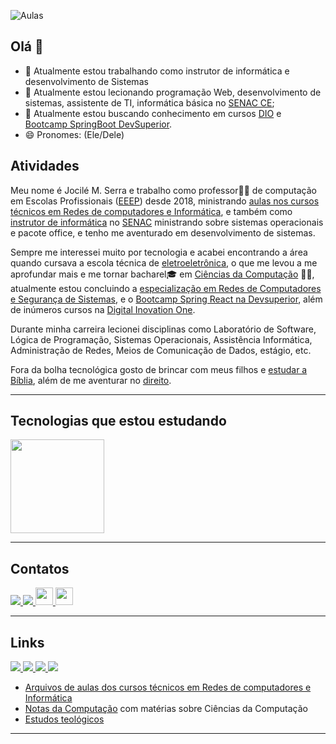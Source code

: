 ![Aulas](https://jocile.com/assets/img/aula.jpeg)

## Olá 👋

- 🔭 Atualmente estou trabalhando como instrutor de informática e desenvolvimento de Sistemas
- 🌱 Atualmente estou lecionando programação Web, desenvolvimento de sistemas, assistente de TI, informática básica no [SENAC CE](https://www.ce.senac.br/);
- 🤔 Atualmente estou buscando conhecimento em cursos [DIO](https://www.dio.me/) e [Bootcamp SpringBoot DevSuperior](https://github.com/jocile/catalog).
- 😄 Pronomes: (Ele/Dele)

## Atividades

Meu nome é Jocilé M. Serra e trabalho como professor👨‍🏫 de computação em Escolas Profissionais ([EEEP](https://www.ceara.gov.br/2018/03/16/ceara-comemora-10-anos-das-escolas-estaduais-de-educacao-profissional/)) desde 2018, ministrando [aulas nos cursos técnicos em Redes de computadores e Informática](https://aulas.jocile.com/), e também como [instrutor de informática](https://senac.jocile.com/) no [SENAC](https://cursos.ce.senac.br/) ministrando sobre sistemas operacionais e pacote office, e tenho me aventurado em desenvolvimento de sistemas.

Sempre me interessei muito por tecnologia e acabei encontrando a área quando cursava a escola técnica de [eletroeletrônica](https://www.centec.org.br/cursos-tecnicos-nivel-medio/), o que me levou a me aprofundar mais e me tornar bacharel🎓 em [Ciências da Computação](https://www.uva.br/content/ciencias-da-computacao) 👨‍💻, atualmente estou concluindo a [especialização em Redes de Computadores e Segurança de Sistemas](https://uninta.edu.br/site/pos-graduacao/ciencias-exatas/especializacao-em-redes-e-seguranca-de-sistemas/), e o [Bootcamp Spring React na Devsuperior](https://devsuperior.com.br/), além de inúmeros cursos na [Digital Inovation One](https://digitalinnovation.one/).

Durante minha carreira lecionei disciplinas como Laboratório de Software, Lógica de Programação, Sistemas Operacionais, Assistência Informática, Administração de Redes, Meios de Comunicação de Dados, estágio, etc.

Fora da bolha tecnológica gosto de brincar com meus filhos e [estudar a Bíblia](https://jocile.com/teologia/), além de me aventurar no [direito](https://flucianofeijao.com.br/novo/paginas-de-cursos/direito/).

---

## Tecnologias que estou estudando
  
<div align="justify">
  <a href="https://github.com/jocile">
  <img height="150cm" src="https://github-readme-stats.vercel.app/api/top-langs/?username=jocile&layout=compact&langs_count=7"/>
  </a>  
</div>

---

## Contatos

<div>

<a href="https://www.instagram.com/jocileserra" target="_blank">
    <img src="https://img.shields.io/badge/-Instagram-%23E4405F?style=for-the-badge&logo=instagram&logoColor=white" target="_blank">
  </a>
  <a href="https://www.linkedin.com/in/jocileserra/" target="_blank">
    <img src="https://img.shields.io/badge/-LinkedIn-%230077B5?style=for-the-badge&logo=linkedin&logoColor=white" target="_blank">
  </a>
  <a href="https://twitter.com/jocileserra" target="_blank">
    <img height="28px" src="https://img.shields.io/twitter/url?style=social&url=https%3A%2F%2Ftwitter.com%2Fjocileserra" target="_blank">
  </a>
  <a href="mailto:jocilecam@gmail.com?subject=Ola%20amigo">
    <img height="28px" src="https://img.shields.io/badge/Gmail-D14836?style=for-the-badge&logo=gmail&logoColor=white" target="_blank">
  </a>
</div>

---

## Links

<a href="https://jocile.com" target="_blank">
  <img src="https://img.shields.io/badge/website-000000?style=for-the-badge&logo=About.me&logoColor=white" target="_blank">
</a>
<a href="https://github.com/jocile" target="_blank">
  <img src="https://img.shields.io/badge/GitHub-100000?style=for-the-badge&logo=github&logoColor=white" target="_blank">
</a>
<a href="https://www.youtube.com/channel/UC4YYb0PmbcHJJgEX-fkoutg" target="_blank">
  <img src="https://img.shields.io/badge/YouTube-FF0000?style=for-the-badge&logo=youtube&logoColor=white" target="_blank">
</a>
<a href="http://programandopc.blogspot.com/" target="_blank">
  <img src="https://img.shields.io/badge/Blogger-FF5722?style=for-the-badge&logo=blogger&logoColor=white" target="_blank">
</a>

- [Arquivos de aulas dos cursos técnicos em Redes de computadores e Informática](https://aulas.jocile.com/)
- [Notas da Computação](https://sites.google.com/a/cienciasdacomputacao.org/jocile/Home) com matérias sobre Ciências da Computação
- [Estudos teológicos](https://jocile.com/teologia/)

---
